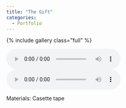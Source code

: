 ```yaml
---
title: "The Gift"
categories:
  - Portfolio  
---
```

{% include gallery class="full" %}

<audio controls>
  <source src="/assets/audio/track 1 final.mp3" type="audio/mp3">
</audio>

<audio controls>
  <source src="/assets/audio/track 2 final.mp3" type="audio/mp3">
</audio>

Materials: Casette tape
